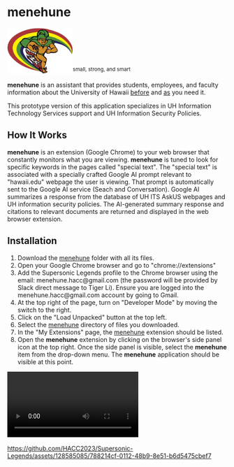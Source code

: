 <h1>menehune</h1>
<img src="https://github.com/HACC2023/Supersonic-Legends/blob/main/uhmenehune-transparent.png" style="width:150;"/><sup>small, strong, and smart</sup>
<p><b>menehune</b> is an assistant that provides students, employees, and faculty information about the University of Hawaii <u>before</u> and <u>as</u> you need it.</p>
<p>This prototype version of this application specializes in UH Information Technology Services support and UH Information Security Policies.</p>
<h2>How It Works</h2>
<p><b>menehune</b> is an extension (Google Chrome) to your web browser that constantly monitors what you are viewing.  <b>menehune</b> is tuned to look for specific keywords in the pages called "special text".  The "special text" is associated with a specially crafted Google AI prompt relevant to "hawaii.edu" webpage the user is viewing.  That prompt is automatically sent to the Google AI service (Seach and Conversation).  Google AI summarizes a response from the database of UH ITS AskUS webpages and UH information security policies.  The AI-generated summary response and citations to relevant documents are returned and displayed in the web browser extension.</p>
<h2>Installation</h2>
<ol>
  <li>Download the <u>menehune</u> folder with all its files.</li>
  <li>Open your Google Chrome browser and go to "chrome://extensions"</li>
  <li>Add the Supersonic Legends profile to the Chrome browser using the email: menehune.hacc@gmail.com (the password will be provided by Slack direct message to Tiger Li).  Ensure you are logged into the menehune.hacc@gmail.com account by going to Gmail.</li>
  <li>At the top right of the page, turn on "Developer Mode" by moving the switch to the right.</li>
  <li>Click on the "Load Unpacked" button at the top left.</li>
  <li>Select the <u>menehune</u> directory of files you downloaded.</li>
  <li>In the "My Extensions" page, the <u>menehune</u> extension should be listed.</li>
  <li>Open the <b>menehune</b> extension by clicking on the browser's side panel icon at the top right.  Once the side panel is visible, select the <b>menehune</b> item from the drop-down menu.  The <b>menehune</b> application should be visible at this point.</li>  
</ol>
<video controls="true" allowfullscreen="true">
  <source src="https://github.com/HACC2023/Supersonic-Legends/blob/main/assets/menehune-1-Installation-hevcmp4.mp4" type="video/mp4">
</video>


https://github.com/HACC2023/Supersonic-Legends/assets/128585085/788214cf-0112-48b9-8e51-b6d5475cbef7


